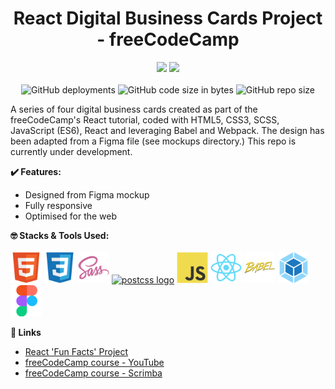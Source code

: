 <div align="center">

<h1>React Digital Business Cards Project - freeCodeCamp</h1>

![](https://api.checklyhq.com/v1/badges/checks/514f0279-bb3d-40f2-bd25-a0bc3263b01f?style=for-the-badge&theme=dark&responseTime=true) ![](https://api.checklyhq.com/v1/badges/checks/514f0279-bb3d-40f2-bd25-a0bc3263b01f?style=for-the-badge&theme=dark) <br><br> ![GitHub deployments](https://img.shields.io/github/deployments/asbhogal/React-Digital-Business-Cards/production?label=DEPLOYMENT%20STATE&style=for-the-badge&labelColor=000) ![GitHub code size in bytes](https://img.shields.io/github/languages/code-size/asbhogal/React-Digital-Business-Cards?style=for-the-badge&labelColor=000) ![GitHub repo size](https://img.shields.io/github/repo-size/asbhogal/React-Digital-Business-Cards?color=blueviolet&style=for-the-badge&labelColor=000)

</div>

A series of four digital business cards created as part of the freeCodeCamp's React tutorial, coded with HTML5, CSS3, SCSS, JavaScript (ES6), React and leveraging Babel and Webpack. The design has been adapted from a Figma file (see mockups directory.) This repo is currently under development.

<strong>:heavy_check_mark: Features:</strong><br>
  - Designed from Figma mockup
  - Fully responsive
  - Optimised for the web

<strong>:nerd_face: Stacks &#38; Tools Used:</strong><br>
<br>
<a target="_blank" rel="noopener noreferrer" href="https://github.com/devicons/devicon/blob/master/icons/html5/html5-original.svg"><img src="https://github.com/devicons/devicon/raw/master/icons/html5/html5-original.svg" alt="html5 logo" width="50" height="50" style="max-width:100%;"></a>
<a target="_blank" rel="noopener noreferrer" href="https://github.com/devicons/devicon/blob/master/icons/css3/css3-original.svg"><img src="https://github.com/devicons/devicon/raw/master/icons/css3/css3-original.svg" alt="css3 logo" width="50" height="50" style="max-width:100%;"></a>
<a target="_blank" rel="noopener noreferrer" href="https://github.com/devicons/devicon/blob/master/icons/sass/sass-original.svg"><img src="https://github.com/devicons/devicon/blob/master/icons/sass/sass-original.svg" alt="sass logo" width="50" height="50" style="max-width:100%;"></a>
<a target="_blank" rel="noopener noreferrer" href="https://github.com/postcss/brand/blob/master/dist/postcss-logo-symbol.svg"><img src="https://github.com/postcss/brand/blob/master/dist/postcss-logo-symbol.svg" alt="postcss logo" width="50" height="50" style="max-width:100%;"></a>
<a target="_blank" rel="noopener noreferrer" href="https://github.com/devicons/devicon/blob/master/icons/javascript/javascript-original.svg"><img src="https://github.com/devicons/devicon/raw/master/icons/javascript/javascript-original.svg" alt="JavaScript" width="50" height="50" style="max-width:100%;"></a>
<a target="_blank" rel="noopener noreferrer" href="https://github.com/devicons/devicon/blob/master/icons/react/react-original.svg"><img src="https://github.com/devicons/devicon/blob/master/icons/react/react-original.svg" alt="React logo" width="50" height="50" style="max-width:100%;"></a>
<a target="_blank" rel="noopener noreferrer" href="https://github.com/devicons/devicon/blob/master/icons/babel/babel-original.svg"><img src="https://github.com/devicons/devicon/blob/master/icons/babel/babel-original.svg" alt="Babel logo" width="50" height="50" style="max-width:100%;"></a>
<a target="_blank" rel="noopener noreferrer" href="https://github.com/devicons/devicon/blob/master/icons/webpack/webpack-original.svg"><img src="https://github.com/devicons/devicon/blob/master/icons/webpack/webpack-original.svg" alt="Webpack logo" width="50" height="50" style="max-width:100%;"></a>
<a target="_blank" rel="noopener noreferrer" href="https://github.com/devicons/devicon/blob/master/icons/figma/figma-original.svg"><img src="https://github.com/devicons/devicon/blob/master/icons/figma/figma-original.svg" alt="Figma logo" width="50" height="50" style="max-width:100%;"></a>

<strong>:link: Links</strong><br>
 - <a target="_blank" href="https://react-digital-business-cards-project.vercel.app/">React 'Fun Facts' Project</a>
 - <a target="_blank" href="https://www.youtube.com/watch?v=bMknfKXIFA8">freeCodeCamp course - YouTube</a>
 - <a target="_blank" href="https://scrimba.com/learn/learnreact">freeCodeCamp course - Scrimba</a>
